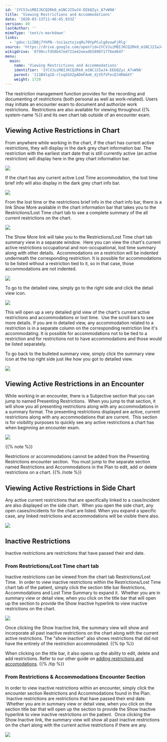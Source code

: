 ```yaml
---
id: '1YCVJuiM8IJKCQ2Rk0_m1NCJ2IwJ4-EEbQZyz_A7vW9A'
title: 'Viewing Restrictions and Accommodations'
date: '2020-03-13T11:46:45.933Z'
version: 49
lastAuthor: ''
mimeType: 'text/x-markdown'
links:
  - 'gdoc:1iIBBj7YhPN--toi1eztojxqRu70YpPCulg8vowFjRlg'
source: 'https://drive.google.com/open?id=1YCVJuiM8IJKCQ2Rk0_m1NCJ2IwJ4-EEbQZyz_A7vW9A'
wikigdrive: '8799ccfd58b47ed721e42eeadb589071776ed64f'
menu:
  main:
    name: 'Viewing Restrictions and Accommodations'
    identifier: '1YCVJuiM8IJKCQ2Rk0_m1NCJ2IwJ4-EEbQZyz_A7vW9A'
    parent: '111B4lq1O-rlxqSGXZpADmFAnK_djV5fVFecDJ4R6mXY'
    weight: 1720
---
```

The restriction management function provides for the recording and documenting of restrictions (both personal as well as work-related). Users may initiate an encounter exam to document and authorize work restrictions.  Restrictions are also available for viewing throughout {{% system-name %}} and its own chart tab outside of an encounter exam.
  
## **Viewing Active Restrictions in Chart**  
  
From anywhere while working in the chart, if the chart has current active restrictions, they will display in the dark grey chart information bar. The restriction with the earliest start date that is still currently active (an active restriction) will display here in the grey chart information bar.

  
![](../viewing-restrictions-and-accommodations.assets/100002010000049E0000015087D7EE5E13B03036.png)  


If the chart has any current active Lost Time accommodation, the lost time brief info will also display in the dark grey chart info bar.

  
![](../viewing-restrictions-and-accommodations.assets/10000201000004A9000001578380A2D0BC2B3663.png)  


From the lost time or the restrictions brief info in the chart info bar, there is a link Show More available in the chart information bar that takes you to the Restrictions/Lost Time chart tab to see a complete summary of the all current restrictions on the chart.

  
![](../viewing-restrictions-and-accommodations.assets/100002010000049E000001507A473C41985B008E.png)  


The Show More link will take you to the Restrictions/Lost Time chart tab summary view in a separate window.  Here you can view the chart's current active restrictions occupational and non-occupational, lost time summary along with other details.  Accommodations on a restriction will be indented underneath the corresponding restriction. It is possible for accommodations to be listed without a restriction tied to it, so in that case, those accommodations are not indented.

  
![](../viewing-restrictions-and-accommodations.assets/10000201000004BA0000013E72E671D89E9C3D96.png)  


To go to the detailed view, simply go to the right side and click the detail view icon.

  
![](../viewing-restrictions-and-accommodations.assets/10000201000004BA0000013E8F5770E0D2D194EE.png)  


This will open up a very detailed grid view of the chart's current active restrictions and accommodations or lost time.  Use the scroll bars to see more details. If you are in detailed view, any accommodation related to a restriction is in a separate column on the corresponding restriction line it's accommodating. It is possible for accommodations not to be tied to a restriction and for restrictions not to have accommodations and those would be listed separately.

To go back to the bulleted summary view, simply click the summary view icon at the top right side just like how you got to detailed view.

  
![](../viewing-restrictions-and-accommodations.assets/10000201000005460000018FD60A46A6101DF28C.png)  


  
## **Viewing Active Restrictions in an Encounter**  
  
While working in an encounter, there is a Subjective section that you can jump to named Presenting Restrictions.  When you jump to that section, it will show you all presenting restrictions along with any accommodations in a summary format. The presenting restrictions displayed are active, current restrictions along with any accommodations that are current.  This section is for visibility purposes to quickly see any active restrictions a chart has when beginning an encounter exam.

  
![](../viewing-restrictions-and-accommodations.assets/10000201000004960000021E5BF76A5269C8DE1B.png)  


{{% note %}}

Restrictions or accommodations cannot be added from the Presenting Restrictions encounter section.  You must jump to the separate section named Restrictions and Accommodations in the Plan to edit, add or delete restrictions on a chart.
{{% /note %}}

  
## **Viewing Active Restrictions in Side Chart**  

Any active current restrictions that are specifically linked to a case/incident are also displayed on the side chart.  When you open the side chart, any open cases/incidents for the chart are listed. When you expand a specific case, any linked restrictions and accommodations will be visible there also.

  
![](../viewing-restrictions-and-accommodations.assets/10000201000004BC00000257C0C488D40009E6E6.png)  


  
## **Inactive Restrictions**  

Inactive restrictions are restrictions that have passed their end date.
  
### **From Restrictions/Lost Time chart tab**  

Inactive restrictions can be viewed from the chart tab Restrictions/Lost Time.  In order to view inactive restrictions within the Restrictions/Lost Time chart tab of the patient, simply click the section title bar Restrictions, Accommodations and Lost Time Summary to expand it.  Whether you are in summary view or detail view, when you click on the title bar that will open up the section to provide the Show Inactive hyperlink to view inactive restrictions on the chart.

  
![](../viewing-restrictions-and-accommodations.assets/10000201000004950000022EA977276F84ADFDDE.png)  


Once clicking the Show Inactive link, the summary view will show and incorporate all past inactive restrictions on the chart along with the current active restrictions. The "show inactive" also shows restrictions that did not have the entirety of the restriction accommodated.
{{% tip %}}

When clicking on the title bar, it also opens up the ability to edit, delete and add restrictions. Refer to our other guide on [adding restrictions and accomodations](gdoc:1iIBBj7YhPN--toi1eztojxqRu70YpPCulg8vowFjRlg).
{{% /tip %}}

  
### **From Restrictions & Accommodations Encounter Section**  

In order to view inactive restrictions within an encounter, simply click the encounter section Restrictions and Accommodations found in the Plan.  Inactive restrictions are restrictions that have passed their end date.  Whether you are in summary view or detail view, when you click on the section title bar that will open up the section to provide the Show Inactive hyperlink to view inactive restrictions on the patient.  Once clicking the Show Inactive link, the summary view will show all past inactive restrictions on the chart along with the current active restrictions if there are any.

  
![](../viewing-restrictions-and-accommodations.assets/100002010000049D000001E82403F31F07A001B1.png)  



